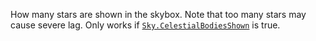 How many stars are shown in the skybox. Note that too many stars may cause
severe lag. Only works if [`Sky.CelestialBodiesShown`](https://create.roblox.com/docs/reference/engine/classes/Sky#CelestialBodiesShown) is true.